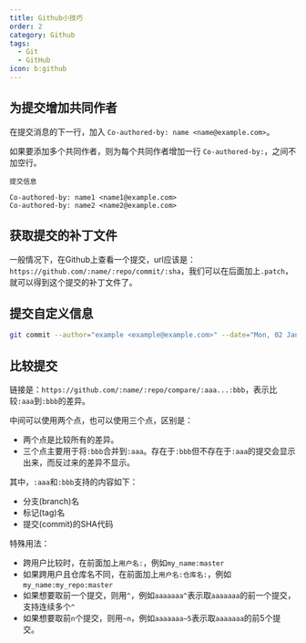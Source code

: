 ```yaml
---
title: Github小技巧
order: 2
category: Github
tags:
  - Git
  - GitHub
icon: b:github
---
```


<!-- more -->

## 为提交增加共同作者

在提交消息的下一行，加入 `Co-authored-by: name <name@example.com>`。

如果要添加多个共同作者，则为每个共同作者增加一行 `Co-authored-by:`，之间不加空行。

``` :no-line-numbers
提交信息

Co-authored-by: name1 <name1@example.com>
Co-authored-by: name2 <name2@example.com>
```

## 获取提交的补丁文件

一般情况下，在Github上查看一个提交，url应该是：`https://github.com/:name/:repo/commit/:sha`，我们可以在后面加上`.patch`，就可以得到这个提交的补丁文件了。

## 提交自定义信息

```bash
git commit --author="example <example@example.com>" --date="Mon, 02 Jan 2006 15:04:05 +0800"
```

## 比较提交

链接是：`https://github.com/:name/:repo/compare/:aaa...:bbb`，表示比较`:aaa`到`:bbb`的差异。

中间可以使用两个点，也可以使用三个点，区别是：

- 两个点是比较所有的差异。
- 三个点主要用于将`:bbb`合并到`:aaa`。存在于`:bbb`但不存在于`:aaa`的提交会显示出来，而反过来的差异不显示。

其中，`:aaa`和`:bbb`支持的内容如下：
- 分支(branch)名
- 标记(tag)名
- 提交(commit)的SHA代码

特殊用法：
- 跨用户比较时，在前面加上`用户名:`，例如`my_name:master`
- 如果跨用户且仓库名不同，在前面加上`用户名:仓库名:`，例如`my_name:my_repo:master`
- 如果想要取前一个提交，则用`^`，例如`aaaaaaa^`表示取`aaaaaaa`的前一个提交，支持连续多个`^`
- 如果想要取前`n`个提交，则用`~n`，例如`aaaaaaa~5`表示取`aaaaaaa`的前5个提交。

